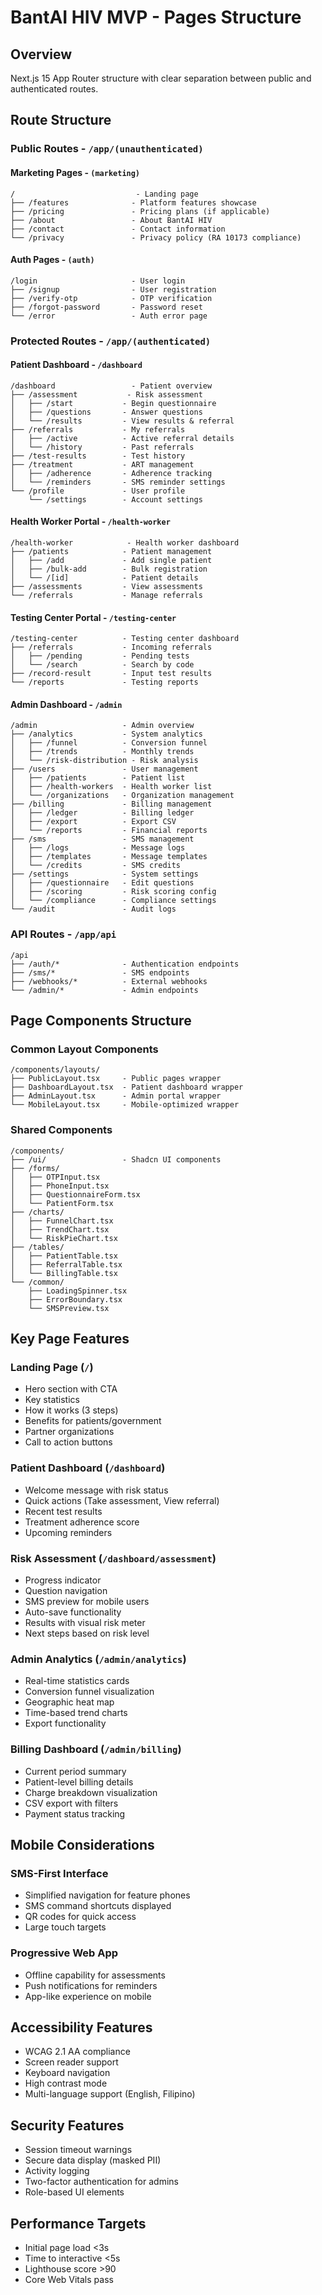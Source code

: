 # BantAI HIV MVP - Pages Structure

## Overview
Next.js 15 App Router structure with clear separation between public and authenticated routes.

## Route Structure

### Public Routes - `/app/(unauthenticated)`

#### Marketing Pages - `(marketing)`
```
/                           - Landing page
├── /features              - Platform features showcase
├── /pricing               - Pricing plans (if applicable)
├── /about                 - About BantAI HIV
├── /contact               - Contact information
└── /privacy               - Privacy policy (RA 10173 compliance)
```

#### Auth Pages - `(auth)`
```
/login                     - User login
├── /signup                - User registration
├── /verify-otp            - OTP verification
├── /forgot-password       - Password reset
└── /error                 - Auth error page
```

### Protected Routes - `/app/(authenticated)`

#### Patient Dashboard - `/dashboard`
```
/dashboard                 - Patient overview
├── /assessment           - Risk assessment
│   ├── /start           - Begin questionnaire
│   ├── /questions       - Answer questions
│   └── /results         - View results & referral
├── /referrals           - My referrals
│   ├── /active          - Active referral details
│   └── /history         - Past referrals
├── /test-results        - Test history
├── /treatment           - ART management
│   ├── /adherence       - Adherence tracking
│   └── /reminders       - SMS reminder settings
└── /profile             - User profile
    └── /settings        - Account settings
```

#### Health Worker Portal - `/health-worker`
```
/health-worker            - Health worker dashboard
├── /patients            - Patient management
│   ├── /add             - Add single patient
│   ├── /bulk-add        - Bulk registration
│   └── /[id]            - Patient details
├── /assessments         - View assessments
└── /referrals           - Manage referrals
```

#### Testing Center Portal - `/testing-center`
```
/testing-center          - Testing center dashboard
├── /referrals           - Incoming referrals
│   ├── /pending         - Pending tests
│   └── /search          - Search by code
├── /record-result       - Input test results
└── /reports             - Testing reports
```

#### Admin Dashboard - `/admin`
```
/admin                   - Admin overview
├── /analytics           - System analytics
│   ├── /funnel          - Conversion funnel
│   ├── /trends          - Monthly trends
│   └── /risk-distribution - Risk analysis
├── /users               - User management
│   ├── /patients        - Patient list
│   ├── /health-workers  - Health worker list
│   └── /organizations   - Organization management
├── /billing             - Billing management
│   ├── /ledger          - Billing ledger
│   ├── /export          - Export CSV
│   └── /reports         - Financial reports
├── /sms                 - SMS management
│   ├── /logs            - Message logs
│   ├── /templates       - Message templates
│   └── /credits         - SMS credits
├── /settings            - System settings
│   ├── /questionnaire   - Edit questions
│   ├── /scoring         - Risk scoring config
│   └── /compliance      - Compliance settings
└── /audit               - Audit logs
```

### API Routes - `/app/api`
```
/api
├── /auth/*              - Authentication endpoints
├── /sms/*               - SMS endpoints
├── /webhooks/*          - External webhooks
└── /admin/*             - Admin endpoints
```

## Page Components Structure

### Common Layout Components
```
/components/layouts/
├── PublicLayout.tsx     - Public pages wrapper
├── DashboardLayout.tsx  - Patient dashboard wrapper
├── AdminLayout.tsx      - Admin portal wrapper
└── MobileLayout.tsx     - Mobile-optimized wrapper
```

### Shared Components
```
/components/
├── /ui/                 - Shadcn UI components
├── /forms/
│   ├── OTPInput.tsx
│   ├── PhoneInput.tsx
│   ├── QuestionnaireForm.tsx
│   └── PatientForm.tsx
├── /charts/
│   ├── FunnelChart.tsx
│   ├── TrendChart.tsx
│   └── RiskPieChart.tsx
├── /tables/
│   ├── PatientTable.tsx
│   ├── ReferralTable.tsx
│   └── BillingTable.tsx
└── /common/
    ├── LoadingSpinner.tsx
    ├── ErrorBoundary.tsx
    └── SMSPreview.tsx
```

## Key Page Features

### Landing Page (`/`)
- Hero section with CTA
- Key statistics
- How it works (3 steps)
- Benefits for patients/government
- Partner organizations
- Call to action buttons

### Patient Dashboard (`/dashboard`)
- Welcome message with risk status
- Quick actions (Take assessment, View referral)
- Recent test results
- Treatment adherence score
- Upcoming reminders

### Risk Assessment (`/dashboard/assessment`)
- Progress indicator
- Question navigation
- SMS preview for mobile users
- Auto-save functionality
- Results with visual risk meter
- Next steps based on risk level

### Admin Analytics (`/admin/analytics`)
- Real-time statistics cards
- Conversion funnel visualization
- Geographic heat map
- Time-based trend charts
- Export functionality

### Billing Dashboard (`/admin/billing`)
- Current period summary
- Patient-level billing details
- Charge breakdown visualization
- CSV export with filters
- Payment status tracking

## Mobile Considerations

### SMS-First Interface
- Simplified navigation for feature phones
- SMS command shortcuts displayed
- QR codes for quick access
- Large touch targets

### Progressive Web App
- Offline capability for assessments
- Push notifications for reminders
- App-like experience on mobile

## Accessibility Features
- WCAG 2.1 AA compliance
- Screen reader support
- Keyboard navigation
- High contrast mode
- Multi-language support (English, Filipino)

## Security Features
- Session timeout warnings
- Secure data display (masked PII)
- Activity logging
- Two-factor authentication for admins
- Role-based UI elements

## Performance Targets
- Initial page load <3s
- Time to interactive <5s
- Lighthouse score >90
- Core Web Vitals pass